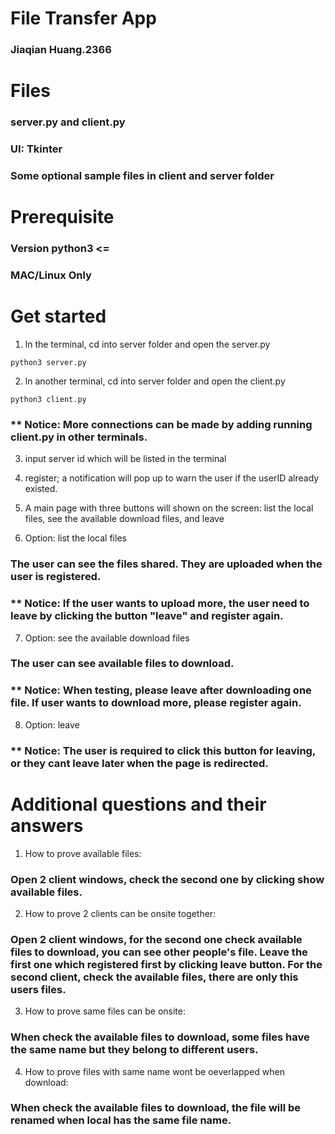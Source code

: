 
# File Transfer App
### Jiaqian Huang.2366

# Files
### server.py and client.py
### UI: Tkinter
### Some optional sample files in client and server folder


# Prerequisite
### Version python3 <=
### MAC/Linux Only

# Get started
1. ln the terminal, cd into server folder and open the server.py
```
python3 server.py
```

2. ln another terminal, cd into server folder and open the client.py
```
python3 client.py
```
### ** Notice: More connections can be made by adding running client.py in other terminals.

3. input server id which will be listed in the terminal

4. register; a notification will pop up to warn the user if the userID already existed.

5. A main page with three buttons will shown on the screen: list the local files, see the available download files, and leave

6. Option: list the local files
### The user can see the files shared. They are uploaded when the user is registered.
### ** Notice: If the user wants to upload more, the user need to leave by clicking the button "leave" and register again.

7. Option: see the available download files
### The user can see available files to download.
### ** Notice: When testing, please leave after downloading one file. If user wants to download more, please register again.

8. Option: leave
### ** Notice: The user is required to click this button for leaving, or they cant leave later when the page is redirected.

# Additional questions and their answers
1. How to prove available files:
### Open 2 client windows, check the second one by clicking show available files.

2. How to prove 2 clients can be onsite together:
### Open 2 client windows, for the second one check available files to download, you can see other people's file. Leave the first one which registered first by clicking leave button. For the second client, check the available files, there are only this users files.

3. How to prove same files can be onsite:
### When check the available files to download, some files have the same name but they belong to different users.

4. How to prove files with same name wont be oeverlapped when download:
### When check the available files to download, the file will be renamed when local has the same file name.


